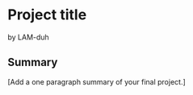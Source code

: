 Project title
================
by LAM-duh

## Summary 

[Add a one paragraph summary of your final project.]
